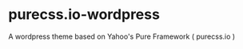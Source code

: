 purecss.io-wordpress
====================

A wordpress theme based on Yahoo's Pure Framework ( purecss.io )

